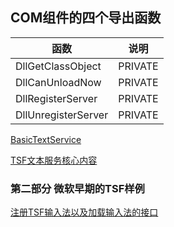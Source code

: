 ## COM组件的四个导出函数

函数|说明
-|-
DllGetClassObject|PRIVATE
DllCanUnloadNow|PRIVATE
DllRegisterServer|PRIVATE
DllUnregisterServer|PRIVATE

[BasicTextService](https://github.com/ChineseInputMethod/TSFexample/tree/master/1BasicTextService)


[TSF文本服务核心内容](https://github.com/ChineseInputMethod/mumble/blob/main/2023/5/1.md)

### 第二部分  微软早期的TSF样例

[注册TSF输入法以及加载输入法的接口](https://github.com/ChineseInputMethod/mumble/blob/main/2023/5/1.md)
